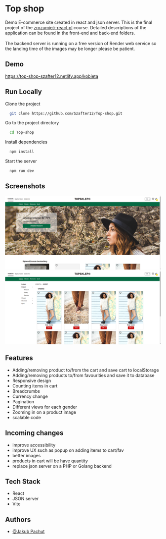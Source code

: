 # Top shop

Demo E-commerce site created in react and json server. This is the final project of the [zrozumieć-react.pl](https://zrozumiecreact.pl/) course. Detailed descriptions of the application can be found in the front-end and back-end folders.
<br><br>
The backend server is running on a free version of Render web service so the landing time of the images may be longer please be patient. 

## Demo

https://top-shop-szafter12.netlify.app/kobieta

## Run Locally

Clone the project

```bash
  git clone https://github.com/Szafter12/Top-shop.git
```

Go to the project directory

```bash
  cd Top-shop
```

Install dependencies

```bash
  npm install
```

Start the server

```bash
  npm run dev
```

## Screenshots

![App Screenshot](./readme.png)
![App Screenshot](./readme2.png)

## Features

- Adding/removing product to/from the cart and save cart to localStorage
- Adding/removing products to/from favourities and save it to database
- Responsive design 
- Counting items in cart 
- Breadcrumbs
- Currency change 
- Pagination 
- Different views for each gender
- Zooming in on a product image
- scalable code 

## Incoming changes

- improve accessibility
- improve UX such as popup on adding items to cart/fav 
- better images
- products in cart will be have quantity
- replace json server on a PHP or Golang backend 

## Tech Stack

- React
- JSON server
- Vite

## Authors

- [@Jakub Pachut](https://github.com/Szafter12)
